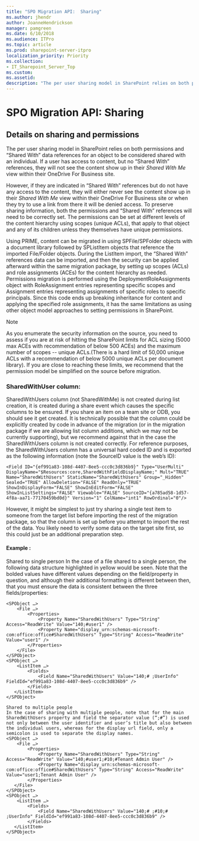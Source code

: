 ```yaml
---
title: "SPO Migration API:  Sharing"
ms.author: jhendr
author: JoanneHendrickson
manager: pamgreen
ms.date: 6/10/2018
ms.audience: ITPro
ms.topic: article
ms.prod: sharepoint-server-itpro
localization_priority: Priority
ms.collection: 
- IT_Sharepoint_Server_Top
ms.custom: 
ms.assetid: 
description: "The per user sharing model in SharePoint relies on both permissions and Shared With data references for an object to be considered shared with an individual."
--- 
```


# SPO Migration API:  Sharing

## Details on sharing and permissions
 
The per user sharing model in SharePoint relies on both permissions and “Shared With” data references for an object to be considered shared with an individual. If a user has access to content, but no “Shared With” references, they will not see the content show up in their *Shared With Me* view within their OneDrive For Business site.

However, if they are indicated in “Shared With” references but do not have any access to the content, they will either never see the content show up in their *Shared With Me* view within their OneDrive For Business site or when they try to use a link from there it will be denied access. To preserve sharing information, both the permissions and “Shared With” references will need to be correctly set. The permissions can be set at different levels of the content hierarchy using scopes (unique ACLs), that apply to that object and any of its children unless they themselves have unique permissions.
 
Using PRIME, content can be migrated in using SPFile/SPFolder objects with a document library followed by SPListItem objects that reference the imported File/Folder objects. During the ListItem import, the “Shared With” references data can be imported, and then the security can be applied afterward within the same migration package, by setting up scopes (ACLs) and role assignments (ACEs) for the content hierarchy as needed. Permissions migration is performed using the DeploymentRoleAssignments object with RoleAssignment entries representing specific scopes and Assignment entries representing assignments of specific roles to specific principals. Since this code ends up breaking inheritance for content and applying the specified role assignments, it has the same limitations as using other object model approaches to setting permissions in SharePoint.
 
> [!NOTE]
>  As you enumerate the security information on the source, you need to assess if you are at risk of hitting the SharePoint limits for ACL sizing (5000 max ACEs with recommendation of below 500 ACEs) and the maximum number of scopes -- unique ACLs.(There is a hard limit of 50,000 unique ACLs with a recommendation of below 5000 unique ACLs per document library). If you are close to reaching these limits, we recommend that the permission model be simplified on the source before migration.
 
### SharedWithUser column: 
 
SharedWithUsers column (not SharedWithMe) is not created during list creation, it is created during a share event which causes the specific columns to be ensured. If you share an item on a team site or ODB, you should see it get created. It is technically possible that the column could be explicitly created by code in advance of the migration (or in the migration package if we are allowing list column additions, which we may not be currently supporting), but we recommend against that in the case the SharedWithUsers column is not created correctly. For reference purposes, the SharedWithUsers column has a universal hard coded ID and is exported as the following information (note the SourceID value is the web’s ID):

    <Field ID="{ef991a83-108d-4407-8ee5-ccc0c3d836b9}" Type="UserMulti" DisplayName="$Resources:core,SharedWithFieldDisplayName;" Mult="TRUE" Name="SharedWithUsers" StaticName="SharedWithUsers" Group="_Hidden" Sealed="TRUE" AllowDeletion="FALSE" ReadOnly="TRUE" ShowInDisplayForm="FALSE" ShowInEditForm="FALSE" ShowInListSettings="FALSE" Viewable="FALSE" SourceID="{a785ad58-1d57-4f8a-aa71-77170459bd0d}" Version="1" ColName="int1" RowOrdinal="0"/>
 
However, it might be simplest to just try sharing a single test item to someone from the target list before importing the rest of the migration package, so that the column is set up before you attempt to import the rest of the data. You likely need to verify some data on the target site first, so this could just be an additional preparation step.
 
 
 
#### Example : 
 
Shared to single person
In the case of a file shared to a single person, the following data structure highlighted in yellow would be seen. Note that the bolded values have different values depending on the field/property in question, and although their additional formatting is different between then, that you must ensure the data is consistent between the three fields/properties:
```
<SPObject …>
    <File …>
        <Properties>
            <Property Name="SharedWithUsers" Type="String" Access="ReadWrite" Value="140;#user1" />
            <Property Name="display_urn:schemas-microsoft-com:office:office#SharedWithUsers" Type="String" Access="ReadWrite" Value="user1" />
        </Properties>
    </File>
</SPObject>
<SPObject …>
    <ListItem …>
        <Fields>
            <Field Name="SharedWithUsers" Value="140;# ;UserInfo" FieldId="ef991a83-108d-4407-8ee5-ccc0c3d836b9" />
        </Fields>
   </ListItem>
</SPObject>
 
Shared to multiple people
In the case of sharing with multiple people, note that for the main SharedWithUsers property and field the separator value (“;#”) is used not only between the user identifier and user’s title but also between the individual users, whereas for the display url field, only a semicolon is used to separate the display names.
<SPObject …>
    <File …>
        <Properties>
            <Property Name="SharedWithUsers" Type="String" Access="ReadWrite" Value="140;#user1;#10;#Tenant Admin User" />
            <Property Name="display_urn:schemas-microsoft-com:office:office#SharedWithUsers" Type="String" Access="ReadWrite" Value="user1;Tenant Admin User" />
        </Properties>
   </File>
</SPObject>
<SPObject …>
    <ListItem …>
        <Fields>
            <Field Name="SharedWithUsers" Value="140;# ;#10;# ;UserInfo" FieldId="ef991a83-108d-4407-8ee5-ccc0c3d836b9" />
        </Fields>
   </ListItem>
</SPObject>
```